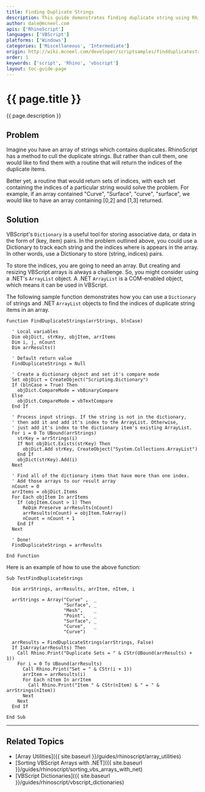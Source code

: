 ```yaml
---
title: Finding Duplicate Strings
description: This guide demonstrates finding duplicate string using RhinoScript.
author: dale@mcneel.com
apis: ['RhinoScript']
languages: ['VBScript']
platforms: ['Windows']
categories: ['Miscellaneous', 'Intermediate']
origin: http://wiki.mcneel.com/developer/scriptsamples/findduplicatestrings
order: 1
keywords: ['script', 'Rhino', 'vbscript']
layout: toc-guide-page
---
```


# {{ page.title }}

{{ page.description }}

## Problem

Imagine you have an array of strings which contains duplicates.  RhinoScript has a method to cull the duplicate strings.  But rather than cull them, one would like to find them with a routine that will return the indices of the duplicate items.

Better yet, a routine that would return sets of indices, with each set containing the indices of a particular string would solve the problem. For example, if an array contained "Curve", "Surface", "curve", "surface", we would like to have an array containing [0,2] and [1,3] returned.

## Solution

VBScript's `Dictionary` is a useful tool for storing associative data, or data in the form of (key, item) pairs. In the problem outlined above, you could use a Dictionary to track each string and the indices where is appears in the array. In other words, use a Dictionary to store (string, indices) pairs.

To store the indices, you are going to need an array. But creating and resizing VBScript arrays is always a challenge. So, you might consider using a .NET's `ArrayList` object.  A .NET `ArrayList` is a COM-enabled object, which means it can be used in VBScript.

The following sample function demonstrates how you can use a `Dictionary` of strings and .NET `ArrayList` objects to find the indices of duplicate string items in an array.

```vbnet
Function FindDuplicateStrings(arrStrings, blnCase)

  ' Local variables
  Dim objDict, strKey, objItem, arrItems
  Dim i, j, nCount
  Dim arrResults()

  ' Default return value
  FindDuplicateStrings = Null

  ' Create a dictionary object and set it's compare mode
  Set objDict = CreateObject("Scripting.Dictionary")
  If (blnCase = True) Then
    objDict.CompareMode = vbBinaryCompare
  Else
    objDict.CompareMode = vbTextCompare
  End If

  ' Process input strings. If the string is not in the dictionary,
  ' then add it and add it's index to the ArrayList. Otherwise,
  ' just add it's index to the dictionary item's existing ArrayList.
  For i = 0 To UBound(arrStrings)
    strKey = arrStrings(i)
    If Not objDict.Exists(strKey) Then
      objDict.Add strKey, CreateObject("System.Collections.ArrayList")
    End If      
    objDict(strKey).Add(i)
  Next

  ' Find all of the dictionary items that have more than one index.
  ' Add those arrays to our result array
  nCount = 0
  arrItems = objDict.Items
  For Each objItem In arrItems
    If (objItem.Count > 1) Then
      ReDim Preserve arrResults(nCount)    
      arrResults(nCount) = objItem.ToArray()
      nCount = nCount + 1
    End If
  Next

  ' Done!
  FindDuplicateStrings = arrResults

End Function
```

Here is an example of how to use the above function:

```vbnet
Sub TestFindDuplicateStrings

  Dim arrStrings, arrResults, arrItem, nItem, i

  arrStrings = Array("Curve" ,  _
                     "Surface", _
                     "Mesh",    _
                     "Point",   _
                     "Surface", _
                     "Curve",   _
                     "Curve")

  arrResults = FindDuplicateStrings(arrStrings, False)
  If IsArray(arrResults) Then
    Call Rhino.Print("Duplicate Sets = " & CStr(UBound(arrResults) + 1))
    For i = 0 To UBound(arrResults)
      Call Rhino.Print("Set = " & CStr(i + 1))
      arrItem = arrResults(i)
      For Each nItem In arrItem
        Call Rhino.Print("Item " & CStr(nItem) & " = " & arrStrings(nItem))
      Next
    Next
  End If

End Sub
```

---

## Related Topics

- [Array Utilities]({{ site.baseurl }}/guides/rhinoscript/array_utilities)
- [Sorting VBScript Arrays with .NET]({{ site.baseurl }}/guides/rhinoscript/sorting_vbs_arrays_with_net)
- [VBScript Dictionaries]({{ site.baseurl }}/guides/rhinoscript/vbscript_dictionaries)
